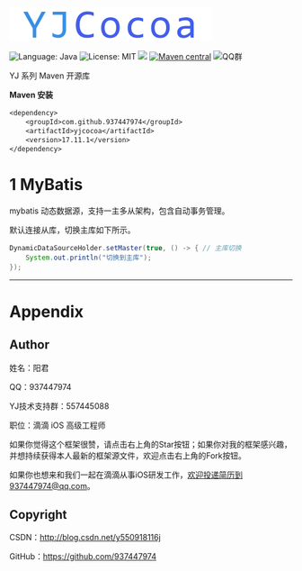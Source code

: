 ![](https://raw.githubusercontent.com/937447974/Blog/master/Resources/2016110201.png)

![Language: Java](https://img.shields.io/badge/language-Java-orange.svg?style=flat)
![License: MIT](https://img.shields.io/badge/license-MIT-blue.svg?style=flat)
![](https://travis-ci.org/937447974/YJCocoaMaven.svg?branch=master)
[![Maven central](https://maven-badges.herokuapp.com/maven-central/com.github.937447974/yjcocoa/badge.svg)](https://maven-badges.herokuapp.com/maven-central/com.github.937447974/yjcocoa)
![QQ群](https://img.shields.io/badge/QQ群-557445088-blue.svg?style=flat)

YJ 系列 Maven 开源库

**Maven 安装**

```pom
<dependency>
    <groupId>com.github.937447974</groupId>
    <artifactId>yjcocoa</artifactId>
    <version>17.11.1</version>
</dependency>
```

# 1 MyBatis

mybatis 动态数据源，支持一主多从架构，包含自动事务管理。

默认连接从库，切换主库如下所示。

```java
DynamicDataSourceHolder.setMaster(true, () -> { // 主库切换
    System.out.println("切换到主库");
});
```

----------

# <a id="Appendix">Appendix

## Author

姓名：阳君

QQ：937447974

YJ技术支持群：557445088

职位：滴滴 iOS 高级工程师

如果你觉得这个框架很赞，请点击右上角的Star按钮；如果你对我的框架感兴趣，并想持续获得本人最新的框架源文件，欢迎点击右上角的Fork按钮。

如果你也想来和我们一起在滴滴从事iOS研发工作，欢迎投递简历到937447974@qq.com。

## Copyright

CSDN：http://blog.csdn.net/y550918116j

GitHub：https://github.com/937447974